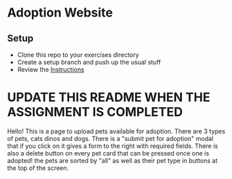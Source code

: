 # Adoption Website

## Setup
* Clone this repo to your exercises directory
* Create a setup branch and push up the usual stuff
* Review the [Instructions](instructions.md)

# UPDATE THIS README WHEN THE ASSIGNMENT IS COMPLETED
Hello! This is a page to upload pets available for adoption. There are 3 types of pets, cats dinos and dogs. There is a "submit pet for adoption" modal that if you click on it gives a form to the right with required fields. There is also a delete button on every pet card that can be pressed once one is adopted! the pets are sorted by "all" as well as their pet type in buttons at the top of the screen. 
